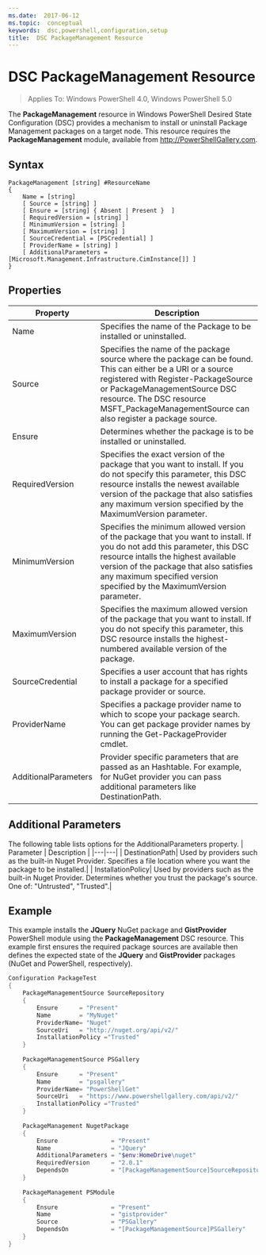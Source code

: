 ```yaml
---
ms.date:  2017-06-12
ms.topic:  conceptual
keywords:  dsc,powershell,configuration,setup
title:  DSC PackageManagement Resource
---
```


# DSC PackageManagement Resource

> Applies To: Windows PowerShell 4.0, Windows PowerShell 5.0

The **PackageManagement** resource in Windows PowerShell Desired State Configuration (DSC) provides a mechanism to install or uninstall Package Management packages on a target node. This resource requires the **PackageManagement** module, available from http://PowerShellGallery.com.

## Syntax

```
PackageManagement [string] #ResourceName
{
    Name = [string]
    [ Source = [string] ]
	[ Ensure = [string] { Absent | Present }  ]
    [ RequiredVersion = [string] ]
    [ MinimumVersion = [string] ]
	[ MaximumVersion = [string] ]
    [ SourceCredential = [PSCredential] ]
    [ ProviderName = [string] ]
    [ AdditionalParameters = [Microsoft.Management.Infrastructure.CimInstance[]] ]
}
```

## Properties
|  Property  |  Description   | 
|---|---| 
| Name| Specifies the name of the Package to be installed or uninstalled.| 
| Source| Specifies the name of the package source where the package can be found. This can either be a URI or a source registered with Register-PackageSource or PackageManagementSource DSC resource. The DSC resource MSFT_PackageManagementSource can also register a package source.| 
| Ensure| Determines whether the package is to be installed or uninstalled.| 
| RequiredVersion| Specifies the exact version of the package that you want to install. If you do not specify this parameter, this DSC resource installs the newest available version of the package that also satisfies any maximum version specified by the MaximumVersion parameter.| 
| MinimumVersion| Specifies the minimum allowed version of the package that you want to install. If you do not add this parameter, this DSC resource intalls the highest available version of the package that also satisfies any maximum specified version specified by the MaximumVersion parameter.| 
| MaximumVersion| Specifies the maximum allowed version of the package that you want to install. If you do not specify this parameter, this DSC resource installs the highest-numbered available version of the package.| 
| SourceCredential | Specifies a user account that has rights to install a package for a specified package provider or source.| 
| ProviderName| Specifies a package provider name to which to scope your package search. You can get package provider names by running the Get-PackageProvider cmdlet.| 
| AdditionalParameters| Provider specific parameters that are passed as an Hashtable. For example, for NuGet provider you can pass additional parameters like DestinationPath.| 

## Additional Parameters
The following table lists options for the AdditionalParameters property.
|  Parameter  | Description   | 
|---|---|
| DestinationPath| Used by providers such as the built-in Nuget Provider. Specifies a file location where you want the package to be installed.|
| InstallationPolicy| Used by providers such as the built-in Nuget Provider. Determines whether you trust the package's source. One of: "Untrusted", "Trusted".|

## Example

This example installs the **JQuery** NuGet package and **GistProvider** PowerShell module using the **PackageManagement** DSC resource. This example first ensures the required package sources are available then defines the expected state of the **JQuery** and **GistProvider** packages (NuGet and PowerShell, respectively).

```powershell
Configuration PackageTest
{    
    PackageManagementSource SourceRepository 
    { 
		Ensure      = "Present" 
		Name        = "MyNuget" 
		ProviderName= "Nuget" 
		SourceUri   = "http://nuget.org/api/v2/"   
		InstallationPolicy ="Trusted" 
    }    
	
	PackageManagementSource PSGallery 
    { 
		Ensure      = "Present" 
		Name        = "psgallery" 
		ProviderName= "PowerShellGet" 
		SourceUri   = "https://www.powershellgallery.com/api/v2/"   
		InstallationPolicy ="Trusted" 
    } 
          
    PackageManagement NugetPackage 
    { 
		Ensure               = "Present"  
		Name                 = "JQuery"
		AdditionalParameters = "$env:HomeDrive\nuget"
		RequiredVersion      = "2.0.1" 
		DependsOn            = "[PackageManagementSource]SourceRepository" 
    }
	
    PackageManagement PSModule 
    { 
		Ensure               = "Present"  
		Name                 = "gistprovider"
		Source               = "PSGallery"
		DependsOn            = "[PackageManagementSource]PSGallery" 
    }
}
```

